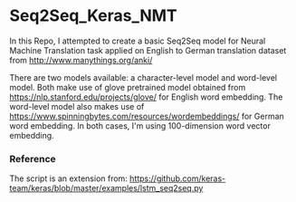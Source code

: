 # Seq2Seq_Keras_NMT

In this Repo, I attempted to create a basic Seq2Seq model for Neural Machine Translation task applied on English to German translation dataset from http://www.manythings.org/anki/

There are two models available: a character-level model and word-level model. Both make use of glove pretrained model obtained from https://nlp.stanford.edu/projects/glove/ for English word embedding.  The word-level model also makes use of https://www.spinningbytes.com/resources/wordembeddings/ for German word embedding. In both cases, I'm using 100-dimension word vector embedding.

### Reference 
The script is an extension from: https://github.com/keras-team/keras/blob/master/examples/lstm_seq2seq.py


